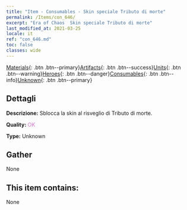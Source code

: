 ```yaml
---
title: "Item - Consumables - Skin speciale Tributo di morte"
permalink: /Items/con_646/
excerpt: "Era of Chaos  Skin speciale Tributo di morte"
last_modified_at: 2021-03-25
locale: it
ref: "con_646.md"
toc: false
classes: wide
---
```

 [Materials](/it/Items/){: .btn .btn--primary}[Artifacts](/it/Items/Artifacts/){: .btn .btn--success}[Units](/it/Items/Units/){: .btn .btn--warning}[Heroes](/it/Items/Heroes/){: .btn .btn--danger}[Consumables](/it/Items/Consumables/){: .btn .btn--info}[Unknown](/it/Items/Unknown/){: .btn .btn--primary}

## Dettagli
 **Descrizione:** Sblocca la skin al risveglio di Tributo di morte.

 **Quality:** <span style="color: #DA70D6">OK</span>

 **Type:** Unknown

## Gather

  None

## This item contains:

  None

